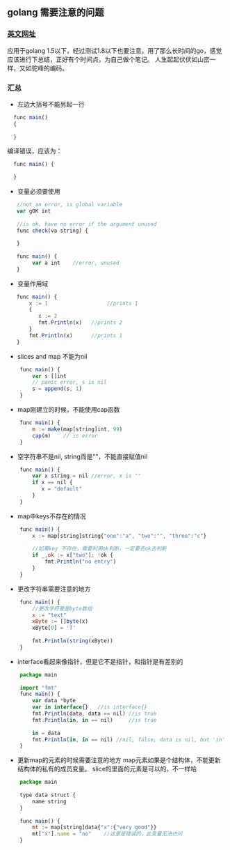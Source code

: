## golang 需要注意的问题
### [英文网址](http://devs.cloudimmunity.com/gotchas-and-common-mistakes-in-go-golang/index.html#mline_lit_comma)

应用于golang 1.5以下，经过测试1.8以下也要注意。用了那么长时间的go，感觉应该进行下总结，正好有个时间点，为自己做个笔记。
人生起起伏伏如山峦一样，又如驼峰的编码。
### 汇总
+ 左边大括号不能另起一行

```js
  func main()
  {
  
  }
```
编译错误，应该为：

```js
  func main() {
  
  }
```

+ 变量必须要使用

```js
   //not an error, is global variable
   var gOK int 
   
   //is ok, have no error if the argument unused 
   func check(va string) {
      
   }
   
   func main() {
   		var a int    //error, unused
   }
```

+ 变量作用域

```js
   func main() {
       x := 1					//prints 1
       {
          x := 2
          fmt.Println(x)   //prints 2
       }
       fmt.Println(x)      //prints 1
   }
```

+ slices and map 不能为nil

```js
	func main() {
		var s []int
		// panic error, s is nil
		s = append(s, 1)
	}
```

+ map刚建立的时候，不能使用cap函数

```js
	func main() {
		m := make(map[string]int, 99)
		cap(m)    // is error
	}
```
+ 空字符串不是nil, string而是""，不能直接赋值nil

```js
	func main() {
		var x string = nil //error, x is ""
		if x == nil {
		   x = "default"
		}
	}
```
+ map中keys不存在的情况

```js
	func main() {
	    x := map[string]string{"one":"a", "two":"", "three":"c"}
	    
	    //如果key 不存在，需要利用ok判断，一定要去ok去判断
	    if _,ok := x["two"]; !ok {
	    	fmt.Println("no entry")
	    }
	}
```

+ 更改字符串需要注意的地方

```js
	func main() {
		//更改字符要是byte数组
		x := "text"
		xByte := []byte(x)
		xByte[0] = 'T'
		
		fmt.Println(string(xByte))
	}
```
+ interface看起来像指针，但是它不是指针，和指针是有差别的

```js
	package main
	
	import "fmt"
	func main() {
		var data *byte
		var in interface{}   //is interface{}
		fmt.Println(data, data == nil) //is true
		fmt.Println(in, in == nil)     //is true
		
		in = data
		fmt.Println(in, in == nil) //nil, false, data is nil, but 'in' is not nil ,大部分人对这里很奇怪，但是事实就是这样，打印出nil是因为fmt.Println的实现检测到指针指向是nil，但是in本身并不是nil
	}
```

+ 更新map的元素的时候需要注意的地方
map元素如果是个结构体，不能更新结构体的私有的成员变量。
slice的里面的元素是可以的，不一样哈
```js
	package main
	
	type data struct {
		name string
	}
	
	func main() {
		mt := map[string]data{"x":{"very good"}}
		mt["x"].name = "no"    //这里是错误的，此变量无法访问
	}
```